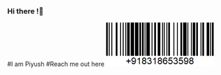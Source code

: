 ### Hi there !👋 
#I am Piyush
#Reach me out here ![alt text for screen readers](https://github.com/mak0Legion/mak0Legion/blob/main/barcode.gif)

<!--
**mak0Legion/mak0Legion** is a ✨ _special_ ✨ repository because its `README.md` (this file) appears on your GitHub profile.

Here are some ideas to get you started:

- 🔭 I’m currently working on ...
- 🌱 I’m currently learning ...
- 👯 I’m looking to collaborate on ...
- 🤔 I’m looking for help with ...
- 💬 Ask me about ...
- 📫 How to reach me: ...
- 😄 Pronouns: ...
- ⚡ Fun fact: ...
-->
